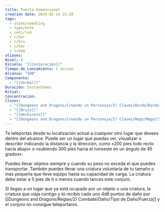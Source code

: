 ```yaml
---
title: Puerta dimensional
creation date: 2024-02-14 23:20
tags:
  - state/seedling
  - type/note
  - conj/lv4
  - c/bar
  - c/bru
  - c/hec
  - c/mag
aliases: 
Nivel: 4
Escuela: "[[Conjuración]]"
Tiempo_de_Lanzamiento: 1 accion
Alcance: "500"
Componente:
  - "[[Verbal]]"
Duración: Instantáneo
Ritual: 
Concentración: 
Clases:
  - "[[Dungeons and Dragons/Creando un Personaje/2) Clases/Bardo/Bardo]]"
  - "[[Brujo]]"
  - "[[Hechicero]]"
  - "[[Dungeons and Dragons/Creando un Personaje/2) Clases/Mago/Mago]]"
---
```

Te teleportas desde tu localización actual a cualquier otro lugar que desees dentro del alcance. Puede ser un lugar que puedas ver, visualizar o describir indicando la distancia y la dirección, como «200 pies todo recto hacia abajo» o «subiendo 300 pies hacia el noroeste en un ángulo de 45 grados».

Puedes llevar objetos siempre y cuando su peso no exceda el que puedes transportar. También puedes llevar una criatura voluntaria de tu tamaño o más pequeña que lleve equipo hasta su capacidad de carga. La criatura debe estar a 5 pies de ti o menos cuando lances este conjuro.

Si llegas a un lugar que ya está ocupado por un objeto o una criatura, la criatura que viaja contigo y tú recibís cada uno 4d6 puntos de daño por [[Dungeons and Dragons/Reglas/2) Combate/Daño/Tipo de Daño/Fuerza]] y el conjuro no consigue teleportaros.

